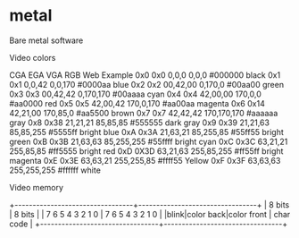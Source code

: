 # metal
Bare metal software


Video colors 

CGA	EGA	 VGA	    RGB	         Web    	Example
0x0	0x0	 0,0,0	    0,0,0	     #000000	black
0x1	0x1	 0,0,42	    0,0,170      #0000aa	blue
0x2	0x2	 00,42,00	0,170,0	     #00aa00	green
0x3	0x3	 00,42,42	0,170,170    #00aaaa	cyan
0x4	0x4	 42,00,00	170,0,0	     #aa0000	red
0x5	0x5	 42,00,42	170,0,170    #aa00aa	magenta
0x6	0x14 42,21,00	170,85,0     #aa5500	brown
0x7	0x7	 42,42,42	170,170,170	 #aaaaaa	gray
0x8	0x38 21,21,21	85,85,85	 #555555	dark gray
0x9	0x39 21,21,63	85,85,255	 #5555ff	bright blue
0xA	0x3A 21,63,21	85,255,85	 #55ff55	bright green
0xB	0x3B 21,63,63	85,255,255	 #55ffff	bright cyan
0xC	0x3C 63,21,21	255,85,85	 #ff5555	bright red
0xD	0X3D 63,21,63	255,85,255	 #ff55ff	bright magenta
0xE	0x3E 63,63,21	255,255,85	 #ffff55	Yellow
0xF	0x3F 63,63,63	255,255,255	 #ffffff	white

Video memory

+---------------------------------+---------------------------------+
|  8 bits                         |  8 bits                         | 
|  7   6   5   4   3   2   1    0 |  7   6   5   4   3   2   1    0 | 
|blink|color back|color front     |  char code                      |
+---------------------------------+---------------------------------+
